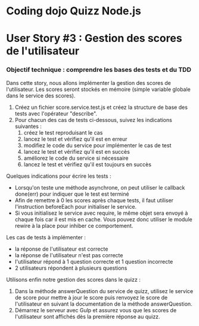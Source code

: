 # Coding dojo Quizz Node.js

# User Story #3 : Gestion des scores de l'utilisateur

### Objectif technique : comprendre les bases des tests et du TDD

Dans cette story, nous allons implémenter la gestion des scores de l'utilisateur. 
Les scores seront stockés en mémoire (simple variable globale dans le service des scores).

1. Créez un fichier score.service.test.js et créez la structure de base des tests avec l'opérateur "describe".
2. Pour chacun des cas de tests ci-dessous, suivez les indications suivantes :
	1. créez le test reproduisant le cas
	2. lancez le test et vérifiez qu'il est en erreur
	3. modifiez le code du service pour implémenter le cas de test
	4. lancez le test et vérifiez qu'il est en succès
	5. améliorez le code du service si nécessaire
	6. lancez le test et vérifiez qu'il est toujours en succès

Quelques indications pour écrire les tests :
- Lorsqu'on teste une méthode asynchrone, on peut utiliser le callback done(err) pour indiquer que le test est terminé
- Afin de remettre à 0 les scores après chaque tests, il faut utiliser l'instruction beforeEach pour initialiser le service.
- Si vous initialisez le service avec require, le même objet sera envoyé à chaque fois car il est mis en cache. Vous pouvez
donc utiliser le module rewire à la place pour inhiber ce comportement.

Les cas de tests à implémenter :

- la réponse de l'utilisateur est correcte
- la réponse de l'utilisateur n'est pas correcte
- l'utilisateur répond à 1 question correcte et 1 question incorrecte
- 2 utilisateurs répondent à plusieurs questions

Utilisons enfin notre gestion des scores dans le quizz :

1. Dans la méthode answerQuestion du service de quizz, utilisez le service de score pour mettre à jour le score puis
renvoyez le score de l'utilisateur en suivant la documentation de la méthode answerQuestion.
2. Démarrez le serveur avec Gulp et assurez vous que les scores de l'utilisateur sont affichés dès la première réponse
au quizz.
